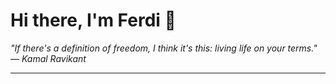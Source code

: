 <h1>Hi there, I'm Ferdi 👋</h1>

<p><em>
  "If there's a definition of freedom, I think it's this: living life on your terms." — Kamal Ravikant
</em></p>

---
